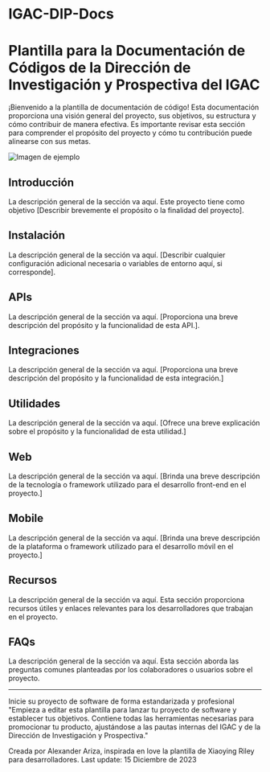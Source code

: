 # IGAC-DIP-Docs

# Plantilla para la Documentación de Códigos de la Dirección de Investigación y Prospectiva del IGAC

¡Bienvenido a la plantilla de documentación de código! Esta documentación proporciona una visión general del proyecto, sus objetivos, su estructura y cómo contribuir de manera efectiva. Es importante revisar esta sección para comprender el propósito del proyecto y cómo tu contribución puede alinearse con sus metas.

![Imagen de ejemplo](url_de_la_imagen)

## Introducción
La descripción general de la sección va aquí. Este proyecto tiene como objetivo [Describir brevemente el propósito o la finalidad del proyecto].

## Instalación
La descripción general de la sección va aquí. [Describir cualquier configuración adicional necesaria o variables de entorno aquí, si corresponde].

## APIs
La descripción general de la sección va aquí. [Proporciona una breve descripción del propósito y la funcionalidad de esta API.].

## Integraciones
La descripción general de la sección va aquí. [Proporciona una breve descripción del propósito y la funcionalidad de esta integración.]

## Utilidades
La descripción general de la sección va aquí. [Ofrece una breve explicación sobre el propósito y la funcionalidad de esta utilidad.]

## Web
La descripción general de la sección va aquí. [Brinda una breve descripción de la tecnología o framework utilizado para el desarrollo front-end en el proyecto.]

## Mobile
La descripción general de la sección va aquí. [Brinda una breve descripción de la plataforma o framework utilizado para el desarrollo móvil en el proyecto.]

## Recursos
La descripción general de la sección va aquí. Esta sección proporciona recursos útiles y enlaces relevantes para los desarrolladores que trabajan en el proyecto.

## FAQs
La descripción general de la sección va aquí. Esta sección aborda las preguntas comunes planteadas por los colaboradores o usuarios sobre el proyecto.

---

Inicie su proyecto de software de forma estandarizada y profesional
"Empieza a editar esta plantilla para lanzar tu proyecto de software y establecer tus objetivos. Contiene todas las herramientas necesarias para promocionar tu producto, ajustándose a las pautas internas del IGAC y de la Dirección de Investigación y Prospectiva."

Creada por Alexander Ariza, inspirada en love la plantilla de Xiaoying Riley para desarrolladores. Last update: 15 Diciembre de 2023

